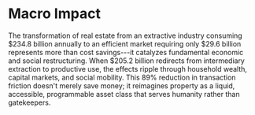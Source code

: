 # Macro Impact

The transformation of real estate from an extractive industry consuming
\$234.8 billion annually to an efficient market requiring only \$29.6
billion represents more than cost savings---it catalyzes fundamental
economic and social restructuring. When \$205.2 billion redirects from
intermediary extraction to productive use, the effects ripple through
household wealth, capital markets, and social mobility. This 89%
reduction in transaction friction doesn't merely save money; it
reimagines property as a liquid, accessible, programmable asset class
that serves humanity rather than gatekeepers.
